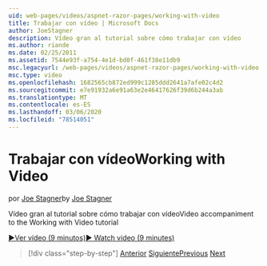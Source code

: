 ```yaml
---
uid: web-pages/videos/aspnet-razor-pages/working-with-video
title: Trabajar con vídeo | Microsoft Docs
author: JoeStagner
description: Vídeo gran al tutorial sobre cómo trabajar con vídeo
ms.author: riande
ms.date: 02/25/2011
ms.assetid: 7544e93f-a754-4e1d-bd0f-461f38e11db9
msc.legacyurl: /web-pages/videos/aspnet-razor-pages/working-with-video
msc.type: video
ms.openlocfilehash: 1682565cb872ed999c1285ddd2641a7afe02c4d2
ms.sourcegitcommit: e7e91932a6e91a63e2e46417626f39d6b244a3ab
ms.translationtype: MT
ms.contentlocale: es-ES
ms.lasthandoff: 03/06/2020
ms.locfileid: "78514051"
---
```

# <a name="working-with-video"></a><span data-ttu-id="9c925-103">Trabajar con vídeo</span><span class="sxs-lookup"><span data-stu-id="9c925-103">Working with Video</span></span>

<span data-ttu-id="9c925-104">por [Joe Stagner](https://github.com/JoeStagner)</span><span class="sxs-lookup"><span data-stu-id="9c925-104">by [Joe Stagner](https://github.com/JoeStagner)</span></span>

<span data-ttu-id="9c925-105">Vídeo gran al tutorial sobre cómo trabajar con vídeo</span><span class="sxs-lookup"><span data-stu-id="9c925-105">Video accompaniment to the Working with Video tutorial</span></span>

[<span data-ttu-id="9c925-106">&#9654;Ver vídeo (9 minutos)</span><span class="sxs-lookup"><span data-stu-id="9c925-106">&#9654; Watch video (9 minutes)</span></span>](https://channel9.msdn.com/Blogs/ASP-NET-Site-Videos/working-with-video)

> [!div class="step-by-step"]
> <span data-ttu-id="9c925-107">[Anterior](working-with-images.md)
> [Siguiente](adding-email-to-your-web-site.md)</span><span class="sxs-lookup"><span data-stu-id="9c925-107">[Previous](working-with-images.md)
[Next](adding-email-to-your-web-site.md)</span></span>
